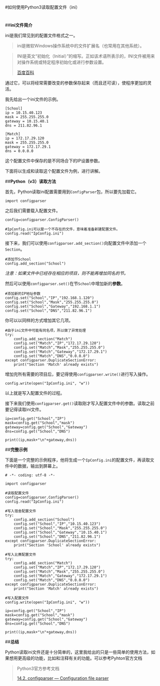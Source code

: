 #如何使用Python3读取配置文件（ini）
#

##**ini文件简介**

ini是我们常见到的配置文件格式之一。

>ini是微软Windows操作系统中的文件扩展名（也常用在其他系统）。

>INI是英文“初始化（Initial）”的缩写。正如该术语所表示的，INI文件被用来对操作系统或特定程序初始化或进行参数设置。
>
>[百度百科](http://baike.baidu.com/view/1296365.htm)

通过它，可以将经常需要改变的参数保存起来（而且还可读），使程序更加的灵活。

我先给出一个ini文件的示例。

	[School]
	ip = 10.15.40.123
	mask = 255.255.255.0
	gateway = 10.15.40.1
	dns = 211.82.96.1
	
	[Match]
	ip = 172.17.29.120
	mask = 255.255.255.0
	gateway = 172.17.29.1
	dns = 0.0.0.0


这个配置文件中保存的是不同场合下的IP设置参数。

下面将以生成和读取这个配置文件为例，进行讲解。

##**Python（v3）读取方法**

首先，Python读取ini配置需要用到`ConfigParser`包，所以要先加载它。

	import configparser

之后我们需要载入配置文件。

	config=configparser.ConfigParser()

	#IpConfig.ini可以是一个不存在的文件，意味着准备新建配置文件。
	config.read("IpConfig.ini")

接下来，我们可以使用`configparser.add_section()`向配置文件中添加一个`Section`。

	#添加节School
	config.add_section("School")
*注意：如果文件中已经存在相应的项目，则不能再增加同名的节。*

然后可以使用`configparser.set()`在节`School`中增加新的**参数**。

	#添加新的IP地址参数
    config.set("School","IP","192.168.1.120")
    config.set("School","Mask","255.255.255.0")
    config.set("School","Gateway","192.168.1.1")
    config.set("School","DNS","211.82.96.1")

你可以以同样的方式增加其它几项。

	#由于ini文件中可能有同名项，所以做了异常处理
	try:
	    config.add_section("Match")
	    config.set("Match","IP","172.17.29.120")
	    config.set("Match","Mask","255.255.255.0")
	    config.set("Match","Gateway","172.17.29.1")
	    config.set("Match","DNS","0.0.0.0")
	except configparser.DuplicateSectionError:
    	print("Section 'Match' already exists")

增加完所有需要的项目后，要记得使用`configparser.write()`进行写入操作。
	
	config.write(open("IpConfig.ini", "w"))

以上就是写入配置文件的过程。

接下来我们使用`configparser.get()`读取刚才写入配置文件中的参数。读取之前要记得读取ini文件。

	ip=config.get("School","IP")
	mask=config.get("School","mask")
	gateway=config.get("School","Gateway")
	dns=config.get("School","DNS")
	
	print((ip,mask+"\n"+gateway,dns))

##**完整示例**

下面是一个完整的示例程序，他将生成一个`IpConfig.ini`的配置文件，再读取文件中的数据，输出到屏幕上。

	# -*- coding: utf-8 -*-
	
	import configparser
	
	#读取配置文件
	config=configparser.ConfigParser()
	config.read("IpConfig.ini")
	
	#写入宿舍配置文件
	try:
		config.add_section("School")
		config.set("School","IP","10.15.40.123")
		config.set("School","Mask","255.255.255.0")
		config.set("School","Gateway","10.15.40.1")
		config.set("School","DNS","211.82.96.1")
	except configparser.DuplicateSectionError:
		print("Section 'School' already exists")
	
	#写入比赛配置文件
	try:
		config.add_section("Match")
		config.set("Match","IP","172.17.29.120")
		config.set("Match","Mask","255.255.255.0")
		config.set("Match","Gateway","172.17.29.1")
		config.set("Match","DNS","0.0.0.0")
	except configparser.DuplicateSectionError:
		print("Section 'Match' already exists")
	
	#写入配置文件
	config.write(open("IpConfig.ini", "w"))
	
	ip=config.get("School","IP")
	mask=config.get("School","mask")
	gateway=config.get("School","Gateway")
	dns=config.get("School","DNS")
	
	print((ip,mask+"\n"+gateway,dns))

##**总结**

Python读取ini文件还是十分简单的，这里我给出的只是一些简单的使用方法，如果想用更高级的功能，比如和注释有关的功能。可以参考Pyhton官方文档

>Python3官方参考文档
>
>[14.2. configparser — Configuration file parser](https://docs.python.org/3/library/configparser.html)
